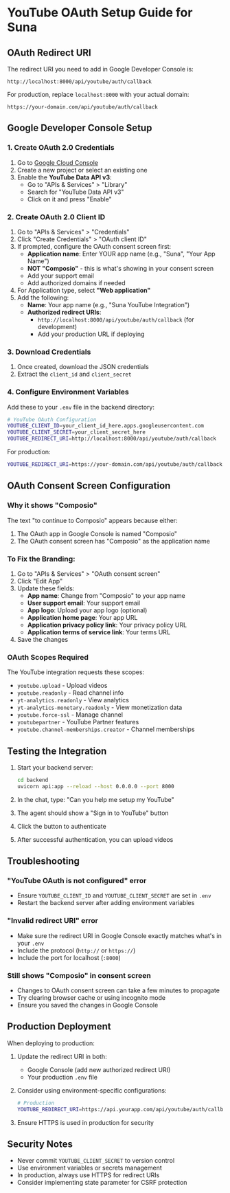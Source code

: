 # YouTube OAuth Setup Guide for Suna

## OAuth Redirect URI
The redirect URI you need to add in Google Developer Console is:
```
http://localhost:8000/api/youtube/auth/callback
```

For production, replace `localhost:8000` with your actual domain:
```
https://your-domain.com/api/youtube/auth/callback
```

## Google Developer Console Setup

### 1. Create OAuth 2.0 Credentials

1. Go to [Google Cloud Console](https://console.cloud.google.com/)
2. Create a new project or select an existing one
3. Enable the **YouTube Data API v3**:
   - Go to "APIs & Services" > "Library"
   - Search for "YouTube Data API v3"
   - Click on it and press "Enable"

### 2. Create OAuth 2.0 Client ID

1. Go to "APIs & Services" > "Credentials"
2. Click "Create Credentials" > "OAuth client ID"
3. If prompted, configure the OAuth consent screen first:
   - **Application name**: Enter YOUR app name (e.g., "Suna", "Your App Name")
   - **NOT "Composio"** - this is what's showing in your consent screen
   - Add your support email
   - Add authorized domains if needed
4. For Application type, select **"Web application"**
5. Add the following:
   - **Name**: Your app name (e.g., "Suna YouTube Integration")
   - **Authorized redirect URIs**: 
     - `http://localhost:8000/api/youtube/auth/callback` (for development)
     - Add your production URL if deploying

### 3. Download Credentials

1. Once created, download the JSON credentials
2. Extract the `client_id` and `client_secret`

### 4. Configure Environment Variables

Add these to your `.env` file in the backend directory:

```bash
# YouTube OAuth Configuration
YOUTUBE_CLIENT_ID=your_client_id_here.apps.googleusercontent.com
YOUTUBE_CLIENT_SECRET=your_client_secret_here
YOUTUBE_REDIRECT_URI=http://localhost:8000/api/youtube/auth/callback
```

For production:
```bash
YOUTUBE_REDIRECT_URI=https://your-domain.com/api/youtube/auth/callback
```

## OAuth Consent Screen Configuration

### Why it shows "Composio"
The text "to continue to Composio" appears because either:
1. The OAuth app in Google Console is named "Composio"
2. The OAuth consent screen has "Composio" as the application name

### To Fix the Branding:

1. Go to "APIs & Services" > "OAuth consent screen"
2. Click "Edit App"
3. Update these fields:
   - **App name**: Change from "Composio" to your app name
   - **User support email**: Your support email
   - **App logo**: Upload your app logo (optional)
   - **Application home page**: Your app URL
   - **Application privacy policy link**: Your privacy policy URL
   - **Application terms of service link**: Your terms URL
4. Save the changes

### OAuth Scopes Required

The YouTube integration requests these scopes:
- `youtube.upload` - Upload videos
- `youtube.readonly` - Read channel info
- `yt-analytics.readonly` - View analytics
- `yt-analytics-monetary.readonly` - View monetization data
- `youtube.force-ssl` - Manage channel
- `youtubepartner` - YouTube Partner features
- `youtube.channel-memberships.creator` - Channel memberships

## Testing the Integration

1. Start your backend server:
   ```bash
   cd backend
   uvicorn api:app --reload --host 0.0.0.0 --port 8000
   ```

2. In the chat, type: "Can you help me setup my YouTube"

3. The agent should show a "Sign in to YouTube" button

4. Click the button to authenticate

5. After successful authentication, you can upload videos

## Troubleshooting

### "YouTube OAuth is not configured" error
- Ensure `YOUTUBE_CLIENT_ID` and `YOUTUBE_CLIENT_SECRET` are set in `.env`
- Restart the backend server after adding environment variables

### "Invalid redirect URI" error
- Make sure the redirect URI in Google Console exactly matches what's in your `.env`
- Include the protocol (`http://` or `https://`)
- Include the port for localhost (`:8000`)

### Still shows "Composio" in consent screen
- Changes to OAuth consent screen can take a few minutes to propagate
- Try clearing browser cache or using incognito mode
- Ensure you saved the changes in Google Console

## Production Deployment

When deploying to production:

1. Update the redirect URI in both:
   - Google Console (add new authorized redirect URI)
   - Your production `.env` file

2. Consider using environment-specific configurations:
   ```bash
   # Production
   YOUTUBE_REDIRECT_URI=https://api.yourapp.com/api/youtube/auth/callback
   ```

3. Ensure HTTPS is used in production for security

## Security Notes

- Never commit `YOUTUBE_CLIENT_SECRET` to version control
- Use environment variables or secrets management
- In production, always use HTTPS for redirect URIs
- Consider implementing state parameter for CSRF protection